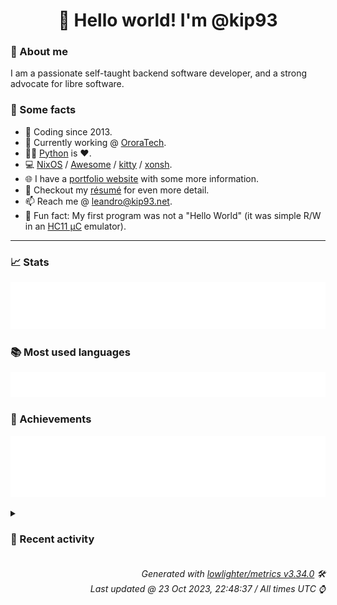 <!-- README template, populated using this action:
     https://github.com/kip93/kip93/blob/main/.github/workflows/readme.yml. -->

<h1 align="center">👋 Hello world! I'm @kip93</h1> <!-- LOGIN => username -->

### 👤 About me

I am a passionate self-taught backend software developer, and a strong advocate for libre software.


### 💬 Some facts

* 📅 Coding since 2013.
* 💼 Currently working @ [OroraTech](https://ororatech.com/).
* 👨‍💻 [Python](https://github.com/search?q=user%3Akip93&l=python) is ❤️. <!-- LOGIN => username -->
* 💻 [NixOS](https://github.com/NixOS/) /
     [Awesome](https://github.com/awesomeWM/) /
     [kitty](https://github.com/kovidgoyal/kitty/) /
     [xonsh](https://github.com/xonsh/).
* 🌐 I have a [portfolio website](https://kip93.net/) with some more information.
* 📝 Checkout my [résumé](https://kip93.net/resume/) for even more detail.
* 📫 Reach me @ [leandro@kip93.net](mailto:leandro@kip93.net).
* 🎲 Fun fact: My first program was not a "Hello World" (it was simple R/W in an [HC11 µC](https://en.wikipedia.org/wiki/68HC11) emulator).


-----------------------------------------------------------------------------------------------------------------------


### 📈 Stats

![](./stats.svg)


### 📚 Most used languages <!-- by percentage, in decreasing order -->

![](./languages.svg)


### 🏅 Achievements

![](./achievements.svg)


<details> <!-- Last activity -->
<!-- Almost verbatim copy of https://github.com/lowlighter/metrics/blob/latest/source/templates/markdown/partials/activity.ejs, but restructured to be foldable. -->
<summary><h3>📰 Recent activity</h3></summary>

* ➡️ Pushed 7 commits in [kip93/nixplusplus](https://github.com/kip93/nixplusplus) on branch `main`
  * [#3c0b7f7](https://github.com/kip93/nixplusplus/commit/3c0b7f7) Slightly better default overlay declaration
  * [#e02e541](https://github.com/kip93/nixplusplus/commit/e02e541) Remove accidentally commited debug code
  * [#ac957c5](https://github.com/kip93/nixplusplus/commit/ac957c5) Add a function for handling multiple cross configs
  * [#2ccf50d](https://github.com/kip93/nixplusplus/commit/2ccf50d) Fix typo
  * [#71bc5a2](https://github.com/kip93/nixplusplus/commit/71bc5a2) Fix default system on cross compiled config
  * [#9a6fe34](https://github.com/kip93/nixplusplus/commit/9a6fe34) Make snapshot schedule a bit smarter
  * [#756b3bd](https://github.com/kip93/nixplusplus/commit/756b3bd) Fix lock
  * *On 22 Oct 2023, 18:01:47*
* ➡️ Pushed 3 commits in [kip93/nixplusplus](https://github.com/kip93/nixplusplus) on branch `main`
  * [#d47675a](https://github.com/kip93/nixplusplus/commit/d47675a) More schemas

Also added the nix patched with schema support to the shell
  * [#47262af](https://github.com/kip93/nixplusplus/commit/47262af) Add new NAS module

Missing some monitoring features, but otherwise it should just work
  * [#24f8a59](https://github.com/kip93/nixplusplus/commit/24f8a59) Don&#39;t use legacy NixOS VM test driver
  * *On 21 Oct 2023, 13:24:18*
* 💬 Commented on [#12 Handle home-manager versions like nixpkgs?](https://github.com/DeterminateSystems/flakehub-mirror/issues/12) from [DeterminateSystems/flakehub-mirror](https://github.com/DeterminateSystems/flakehub-mirror)
  * *On 18 Oct 2023, 17:54:19*
* 🌟 Starred [nix-community/lanzaboote](https://github.com/nix-community/lanzaboote)
  * *On 10 Oct 2023, 13:43:43*
</details>


<h6 align="right"><em>
    Generated with <a href="https://github.com/lowlighter/metrics/tree/latest/">lowlighter/metrics v3.34.0</a> 🛠️<br> <!-- VERSION => MAJOR.minor.patch -->
    Last updated @ 23 Oct 2023, 22:48:37 / All times UTC ⌚ <!-- meta.generated => DD/MM/YYYY, hh:mm -->
</em></h6>
